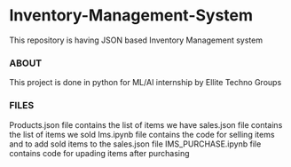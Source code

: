 # Inventory-Management-System
This repository is having JSON based Inventory Management system 

### ABOUT
This project is done in python for ML/AI internship by Ellite Techno Groups

### FILES
Products.json file contains the list of items we have 
sales.json file contains the list of items we sold
Ims.ipynb file contains the code for selling items and to add sold items to the sales.json file
IMS_PURCHASE.ipynb file contains code for upading items after purchasing 
